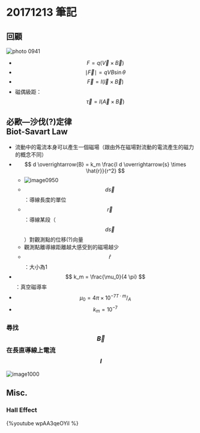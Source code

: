 # 20171213 筆記
## 回顧
![photo 0941]()

* $$ F = q (\overrightarrow{V} \times \overrightarrow{B}) $$
* $$ \mid \overrightarrow{F} \mid = qVB \sin \theta $$
* $$ \overrightarrow{F} = I(\overrightarrow{l} \times \overrightarrow{B}) $$
* 磁偶級距：$$ \overrightarrow{\tau} = I(\overrightarrow{A} \times \overrightarrow{B}) $$

## 必歐—沙伐(?)定律<br>Biot-Savart Law
* 流動中的電流本身可以產生一個磁場（跟由外在磁場對流動的電流產生的磁力的概念不同）
* $$ d \overrightarrow{B} = k_m \frac{I d \overrightarrow{s} \times \hat{r}}{r^2} $$
	* ![image0950]()
	* $$ d \overrightarrow{s} $$：導線長度的單位
	* $$ \overrightarrow{r} $$：導線某段（$$ d \overrightarrow{s} $$）對觀測點的位移(?)向量
	* 觀測點離導線距離越大感受到的磁場越少
	* $$ \hat{r} $$ ：大小為1
* $$ k_m = \frac{\mu_0}{4 \pi} $$：真空磁導率
* $$ \mu_0 = 4 \pi \times 10^{-7} {^{T \cdot m}}/_A $$
* $$k_m = 10^{-7}$$

### 尋找 $$ \overrightarrow{B} $$ 在長直導線上電流 $$ I $$
![image1000]()

## Misc.
### Hall Effect
{%youtube wpAA3qeOYiI %}